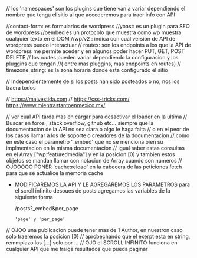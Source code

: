   // los 'namespaces' son los plugins que tiene van a  variar dependiendo el nombre que tenga el sitio al que accederemos para traer info con API

  //contact-form: es formularios de wordpress
  //yoast: es un plugin para SEO de wordpress
  //oembed es un protocolo  que muestra como wp muestra cualquier texto en el DOM
  //wp/v2 : indica con cual version de API de wordpress puedo interactuar
  // routes: son los endpoints a los que la API de wordpress me permite aceder y en algunos poder hacer PUT, GET, POST DELETE
            // los routes pueden variar dependiendo la configuracion y los pluggins que tengan
            //( entre mas pluggins, mas endpoints en routes)
  // timezone_string: es la zona horaria donde esta configurado el sitio

// Independientemente de si los posts han sido posteados o no, nos los traera todos

// https://malvestida.com 
  // https://css-tricks.com/   https://www.mientrastantoenmexico.mx/


// ver cual API tarda mas en cargar para desactivar el loader en la ultima
// Buscar en foros , stack overflow, github etc... siempre que la documentacion de la API no sea clara o algo le haga falta
// o en el peor de los casos llamar a los de soporte o creadores de la documentacion
// como en este caso el parametro '_embed' que no se menciona bien su implmentacion en la misma documentacion
//  igual saber estas consultas en el Array ["wp:featuredmedia"] y en la posicion [0] y tambien estos objetos se mandan llamar con notacion de Array cuando son numeros
// OJOOOOO PONER 'cache:reload' en la cabecera de las peticiones fetch para que se actualice la memoria cache
- MODIFICAREMOS LA API Y LE AGREGAREMOS LOS PARAMETROS para el scroll infinito
  desoues de posts agregamos las variables de la siguiente forma

    /posts?_embed&per_page

      'page' y 'per_page'

// OJOO una publicacion puede tener mas de 1 Author, en nuestron caso solo traeremos la posicion [0]
// aprobechando que el exerpt esta en string, remmplazo los [...] solo por ...
// OJO el SCROLL INFINITO funciona en cualquier API que me traiga resultados que pueda paginar
